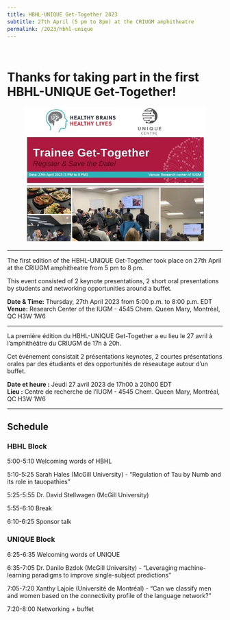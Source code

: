 ```yaml
---
title: HBHL-UNIQUE Get-Together 2023
subtitle: 27th April (5 pm to 8pm) at the CRIUGM amphitheatre
permalink: /2023/hbhl-unique
---
```


<br>

# Thanks for taking part in the first HBHL-UNIQUE Get-Together!

<div class="card">
<div class="card-image">
    <figure class="image is-5by2">
    <img src="/assets/img/HBHL_UNIQUE.jpg" alt="HBHL-UNIQUE Get-Together 2023">
    </figure>
</div>
</div>

---

The first edition of the HBHL-UNIQUE Get-Together took place on 27th April at the CRIUGM amphitheatre from 5 pm to 8 pm.

This event consisted of 2 keynote presentations, 2 short oral presentations by students and networking opportunities around a buffet.

**Date & Time:** Thursday, 27th April 2023 from 5:00 p.m. to 8:00 p.m. EDT<br>
**Venue:** Research Center of the IUGM - 4545 Chem. Queen Mary, Montréal, QC H3W 1W6<br>

---

La première édition du HBHL-UNIQUE Get-Together a eu lieu le 27 avril à l’amphithéâtre du CRIUGM de 17h à 20h.

Cet événement consistait 2 présentations keynotes, 2 courtes présentations orales par des étudiants et des opportunités de réseautage autour d’un buffet.

**Date et heure :** Jeudi 27 avril 2023 de 17h00 à 20h00 EDT<br>
**Lieu :** Centre de recherche de l’IUGM - 4545 Chem. Queen Mary, Montréal, QC H3W 1W6<br>

---

## Schedule

### HBHL Block

5:00-5:10 Welcoming words of HBHL

5:10-5:25 Sarah Hales (McGill University) - “Regulation of Tau by Numb and its role in tauopathies”

5:25-5:55 Dr. David Stellwagen (McGill University)

5:55-6:10 Break

6:10-6:25 Sponsor talk

### UNIQUE Block

6:25-6:35 Welcoming words of UNIQUE

6:35-7:05 Dr. Danilo Bzdok (McGill University) - “Leveraging machine-learning paradigms to improve single-subject predictions”

7:05-7:20 Xanthy Lajoie (Université de Montréal) - “Can we classify men and women based on the connectivity profile of the language network?”

7:20-8:00 Networking + buffet

